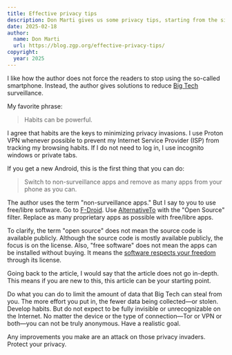 ```yaml
---
title: Effective privacy tips
description: Don Marti gives us some privacy tips, starting from the simple ones to the complicated ones.
date: 2025-02-18
author:
  name: Don Marti
  url: https://blog.zgp.org/effective-privacy-tips/
copyright:
  year: 2025
---
```


I like how the author does not force the readers to stop using the so-called smartphone. Instead, the author gives solutions to reduce [Big Tech](https://en.wikipedia.org/wiki/Big_Tech) surveillance.

My favorite phrase:

> Habits can be powerful.

I agree that habits are the keys to minimizing privacy invasions. I use Proton VPN whenever possible to prevent my Internet Service Provider (ISP) from tracking my browsing habits. If I do not need to log in, I use incognito windows or private tabs.

If you get a new Android, this is the first thing that you can do:

> Switch to non-surveillance apps and remove as many apps from your phone as you can.

The author uses the term "non-surveillance apps." But I say to you to use free/libre software. Go to [F-Droid](https://f-droid.org/). Use [AlternativeTo](https://alternativeto.net/) with the "Open Source" filter. Replace as many proprietary apps as possible with free/libre apps.

To clarify, the term "open source" does not mean the source code is available publicly. Although the source code is mostly available publicly, the focus is on the license. Also, "free software" does not mean the apps can be installed without buying. It means the [software respects your freedom](https://www.gnu.org/philosophy/free-sw.en.html) through its license.

Going back to the article, I would say that the article does not go in-depth. This means if you are new to this, this article can be your starting point.

Do what you can do to limit the amount of data that Big Tech can steal from you. The more effort you put in, the fewer data being collected—or stolen. Develop habits. But do not expect to be fully invisible or unrecognizable on the Internet. No matter the device or the type of connection—Tor or VPN or both—you can not be truly anonymous. Have a realistic goal.

Any improvements you make are an attack on those privacy invaders. Protect your privacy.
